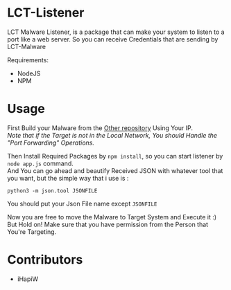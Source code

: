 # LCT-Listener
LCT Malware Listener, is a package that can make your system to listen to a port like a web server. So you can receive Credentials that are sending by LCT-Malware

Requirements:
+ NodeJS
+ NPM

# Usage
First Build your Malware from the [Other repository](https://github.com/iHapiW/LCT-Malware) Using Your IP.<br/>
*Note that if the Target is not in the Local Network, You should Handle the "Port Forwarding" Operations.*

Then Install Required Packages by `npm install`, so you can start listener by `node app.js` command.<br/>
And You can go ahead and beautify Received JSON with whatever tool that you want, but the simple way that i use is :
```
python3 -m json.tool JSONFILE
```
You should put your Json File name except `JSONFILE`

Now you are free to move the Malware to Target System and Execute it :)<br/>
But Hold on! Make sure that you have permission from the Person that You're Targeting.

# Contributors
- iHapiW
